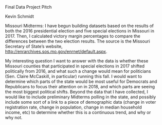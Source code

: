 Final Data Project Pitch 

Kevin Schmidt

Missouri Midterms: I have begun building datasets based on the results of both the 2016 presidential election and five special elections in Missouri in 2017. Then, I calculated victory margin percentages to compare the differences between the two election results. The source is the Missouri Secretary of State’s website, http://enrarchives.sos.mo.gov/enrnet/default.aspx.

My interesting question I want to answer with the data is whether these Missouri counties that participated in special elections in 2017 shifted politically from 2016, and what such a change would mean for politicians (Sen. Claire McCaskill, in particular) running this fall. I would want to determine which parts of the state would be most useful for Democrats and Republicans to focus their attention on in 2018, and which parts are seeing the most biggest political shifts. Beyond the data that I have collected, I would like to include preliminary Midterms polling in the state, and possibly include some sort of a link to a piece of demographic data (change in voter registration rate, change in population, change in median household income, etc) to determine whether this is a continuous trend, and why or why not. 

 



	
